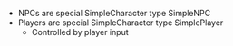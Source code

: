 * NPCs are special SimpleCharacter type SimpleNPC
* Players are special SimpleCharacter type SimplePlayer
  * Controlled by player input

